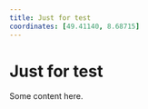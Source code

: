 ```yaml
---
title: Just for test
coordinates: [49.41140, 8.68715]
---
```

# Just for test

Some content here.